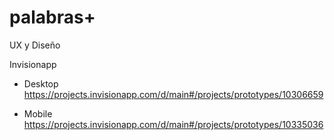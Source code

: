# palabras+
UX y Diseño

Invisionapp
- Desktop
https://projects.invisionapp.com/d/main#/projects/prototypes/10306659

- Mobile
https://projects.invisionapp.com/d/main#/projects/prototypes/10335036

